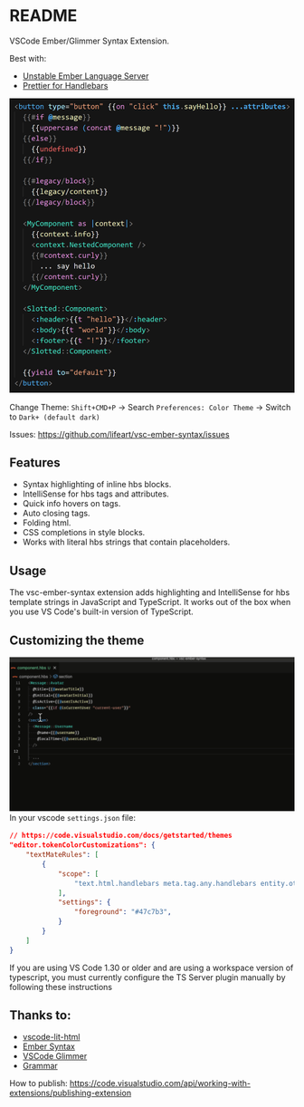 # README

VSCode Ember/Glimmer Syntax Extension.

Best with:
* [Unstable Ember Language Server](https://marketplace.visualstudio.com/items?itemName=lifeart.vscode-ember-unstable)
* [Prettier for Handlebars](https://marketplace.visualstudio.com/items?itemName=EmberTooling.prettier-for-handlebars-vscode)

![preview](assets/preview.png)

Change Theme: `Shift+CMD+P` -> Search `Preferences: Color Theme` -> Switch to `Dark+ (default dark)`

Issues: https://github.com/lifeart/vsc-ember-syntax/issues


## Features
* Syntax highlighting of inline hbs blocks.
* IntelliSense for hbs tags and attributes.
* Quick info hovers on tags.
* Auto closing tags.
* Folding html.
* CSS completions in style blocks.
* Works with literal hbs strings that contain placeholders.

## Usage
The vsc-ember-syntax extension adds highlighting and IntelliSense for hbs template strings in JavaScript and TypeScript. It works out of the box when you use VS Code's built-in version of TypeScript.

## Customizing the theme
![customize-theme](assets/customize-theme.gif)
In your vscode `settings.json` file:
```json
// https://code.visualstudio.com/docs/getstarted/themes
"editor.tokenColorCustomizations": {
    "textMateRules": [
        {
            "scope": [
                "text.html.handlebars meta.tag.any.handlebars entity.other.argument-name.handlebars",
            ],
            "settings": {
                "foreground": "#47c7b3",
            }
        }
    ]
}
```

If you are using VS Code 1.30 or older and are using a workspace version of typescript, you must currently configure the TS Server plugin manually by following these instructions
## Thanks to:
* [vscode-lit-html](https://github.com/mjbvz/vscode-lit-html)
* [Ember Syntax](https://marketplace.visualstudio.com/items?itemName=dhedgecock.ember-syntax)
* [VSCode Glimmer](https://marketplace.visualstudio.com/items?itemName=chiragpat.vscode-glimmer)
* [Grammar](https://macromates.com/manual/en/language_grammars)

How to publish: https://code.visualstudio.com/api/working-with-extensions/publishing-extension


